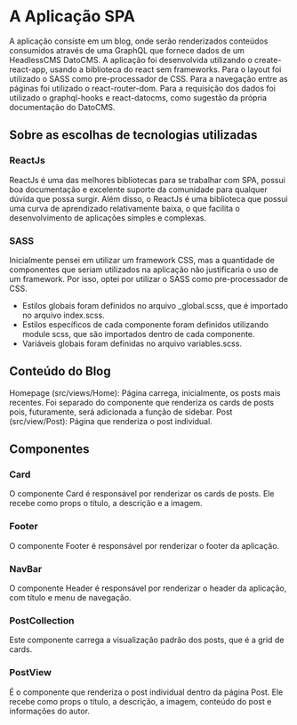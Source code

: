 # A Aplicação SPA

A aplicação consiste em um blog, onde serão renderizados conteúdos consumidos através de uma GraphQL que fornece dados de um HeadlessCMS DatoCMS.
A aplicação foi desenvolvida utilizando o create-react-app, usando a biblioteca do react sem frameworks. Para o layout foi utilizado o SASS como pre-processador de CSS. Para a navegação entre as páginas foi utilizado o react-router-dom. Para a requisição dos dados foi utilizado o graphql-hooks e react-datocms, como sugestão da própria documentação do DatoCMS.

## Sobre as escolhas de tecnologias utilizadas

### ReactJs

ReactJs é uma das melhores bibliotecas para se trabalhar com SPA, possui boa documentação e excelente suporte da comunidade para qualquer dúvida que possa surgir. Além disso, o ReactJs é uma biblioteca que possui uma curva de aprendizado relativamente baixa, o que facilita o desenvolvimento de aplicações simples e complexas.

### SASS

Inicialmente pensei em utilizar um framework CSS, mas a quantidade de componentes que seriam utilizados na aplicação não justificaria o uso de um framework. Por isso, optei por utilizar o SASS como pre-processador de CSS.

- Estilos globais foram definidos no arquivo _global.scss, que é importado no arquivo index.scss.
- Estilos específicos de cada componente foram definidos utilizando module scss, que são importados dentro de cada componente.
- Variáveis globais foram definidas no arquivo variables.scss.

## Conteúdo do Blog

Homepage (src/views/Home): Página carrega, inicialmente, os posts mais recentes. Foi separado do componente que renderiza os cards de posts pois, futuramente, será adicionada a função de sidebar.
Post (src/view/Post): Página que renderiza o post individual.

## Componentes

### Card

O componente Card é responsável por renderizar os cards de posts. Ele recebe como props o título, a descrição e a imagem.

### Footer

O componente Footer é responsável por renderizar o footer da aplicação.

### NavBar

O componente Header é responsável por renderizar o header da aplicação, com título e menu de navegação.

### PostCollection

Este componente carrega a visualização padrão dos posts, que é a grid de cards.

### PostView

É o componente que renderiza o post individual dentro da página Post. Ele recebe como props o título, a descrição, a imagem, conteúdo do post e informações do autor.
